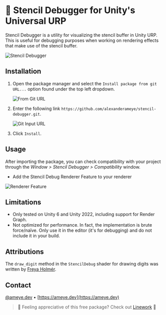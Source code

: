 # 🔎 Stencil Debugger for Unity's Universal URP

Stencil Debugger is a utility for visualizing the stencil buffer in Unity URP. This is useful for debugging purposes when working on rendering effects that make use of the stencil buffer.

![Stencil Debugger](Assets~/Images/stencil.png)
## Installation

1. Open the package manager and select the `Install package from git URL...` option found under the top left dropdown.

    ![From Git URL](Assets~/Images/giturl.png)

2. Enter the following link `https://github.com/alexanderameye/stencil-debugger.git`.

    ![Git Input URL](Assets~/Images/gitinput.png)

3. Click `Install`.

## Usage

After importing the package, you can check compatibility with your project through the *Window > Stencil Debugger > Compatibility* window.

- Add the Stencil Debug Renderer Feature to your renderer

![Renderer Feature](Assets~/Images/rendererfeature.png)

## Limitations

- Only tested on Unity 6 and Unity 2022, including support for Render Graph.
- Not optimized for performance. In fact, the implementation is brute force/naïve. Only use it in the editor (it's for debugging) and do not include it in your build.

## Attributions

The `draw_digit` method in the `StencilDebug` shader for drawing digits was written by [Freya Holmér](https://gist.github.com/FreyaHolmer/71717be9f3030c1b0990d3ed1ae833e3).
 
## Contact

[@ameye.dev](https://bsky.app/profile/ameye.dev) • [https://ameye.dev](https://ameye.dev)

> 💛 Feeling appreciative of this free package? Check out [Linework](https://assetstore.unity.com/packages/slug/294140?aid=1011l3n8v&pubref=stencil-debugger) 💛

